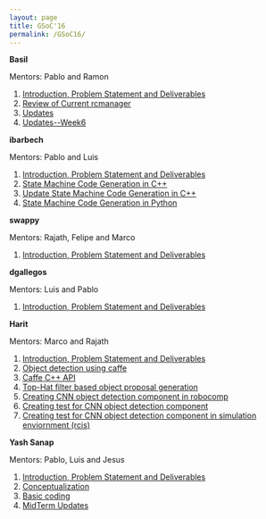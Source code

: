 ```yaml
---
layout: page
title: GSoC'16
permalink: /GSoC16/
---
```


**Basil**

Mentors: Pablo and Ramon

1.	[Introduction, Problem Statement and Deliverables](http://robocomp.github.io/website/2016/05/18/BasilWeek1/)
2.	[Review of Current rcmanager](https://robocomp.github.io/website/2016/05/30/BasilWeek2/)
3.	[Updates](https://robocomp.github.io/website/2016/06/19/BasilWeek5/)
4.  [Updates--Week6](https://robocomp.github.io/website/2016/06/22/BasilWeek6)

**ibarbech**

Mentors: Pablo and Luis

1. [Introduction, Problem Statement and Deliverables](http://robocomp.github.io/website/2016/05/19/ibarbechWeek0/)
2. [State Machine Code Generation in C++](http://robocomp.github.io/website/2016/06/21/ibarbechWeek3/)
3. [Update State Machine Code Generation in C++](http://robocomp.github.io/website/2016/07/11/ibarbechWeek6/)
4. [State Machine Code Generation in Python](http://robocomp.github.io/website/2016/07/11/ibarbechWeek7/)


**swappy**

Mentors: Rajath, Felipe and Marco

1. [Introduction, Problem Statement and Deliverables](http://robocomp.github.io/website/2016/05/11/swapsharmaWeek0/)


**dgallegos**

Mentors: Luis and Pablo

1. [Introduction, Problem Statement and Deliverables]()

**Harit**

Mentors: Marco and Rajath

1. [Introduction, Problem Statement and Deliverables](http://robocomp.github.io/website/2016/06/2/HaritWeek1/)
2. [Object detection using caffe](http://robocomp.github.io/website/2016/06/4/HaritWeek2/)
3. [Caffe C++ API](http://robocomp.github.io/website/2016/06/11/HaritWeek3/)
4. [Top-Hat filter based object proposal generation](http://robocomp.github.io/website/2016/06/15/HaritWeek4/)
5. [Creating CNN object detection component in robocomp](http://robocomp.github.io/website/2016/06/18/HaritWeek4_2/)
6. [Creating test for CNN object detection component](http://robocomp.github.io/website/2016/06/21/HaritWeek5/)
7. [Creating test for CNN object detection component in simulation enviornment (rcis)](http://robocomp.github.io/website/2016/06/25/HaritWeek5/)

**Yash Sanap**

Mentors: Pablo, Luis and Jesus

1. [Introduction, Problem Statement and Deliverables](http://robocomp.github.io/website/2016/05/21/yashWeek1/)
2. [Conceptualization](http://robocomp.github.io/website/2016/05/29/yashWeek2/)
3. [Basic coding](http://robocomp.github.io/website/2016/06/05/yashWeek3/)
4. [MidTerm Updates](http://robocomp.github.io/website/2016/06/20/yashWeek6/)
